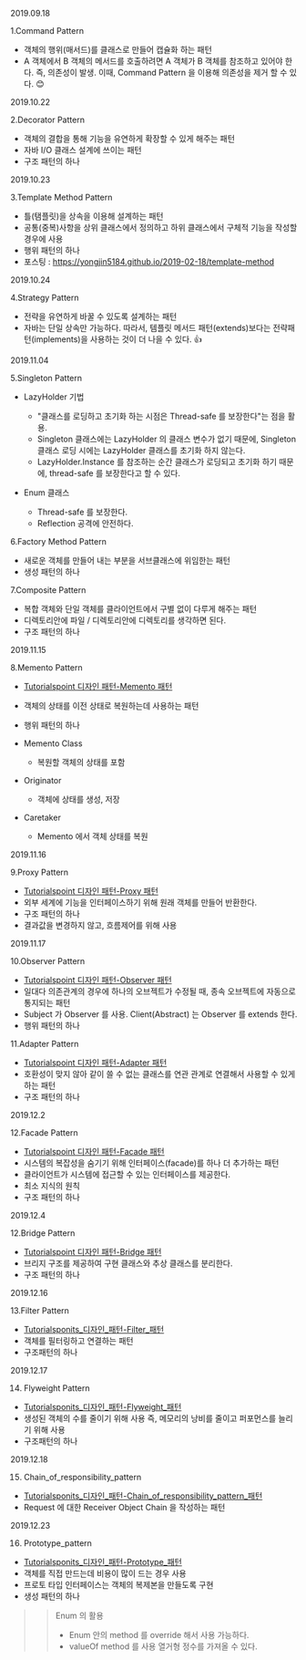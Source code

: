 2019.09.18

1.Command Pattern 
* 객체의 행위(매서드)를 클래스로 만들어 캡슐화 하는 패턴
* A 객체에서 B 객체의 메서드를 호출하려면 A 객체가 B 객체를 참조하고 있어야 한다. 
즉, 의존성이 발생. 이때, Command Pattern 을 이용해 의존성을 제거 할 수 있다. :blush:

2019.10.22

2.Decorator Pattern
* 객체의 결합을 통해 기능을 유연하게 확장할 수 있게 해주는 패턴
* 자바 I/O 클래스 설계에 쓰이는 패턴
* 구조 패턴의 하나

2019.10.23

3.Template Method Pattern
* 틀(탬플릿)을 상속을 이용해 설계하는 패턴
* 공통(중복)사항을 상위 클래스에서 정의하고 하위 클래스에서 구체적 기능을 작성할 경우에 사용
* 행위 패턴의 하나
* 포스팅 : https://yongjin5184.github.io/2019-02-18/template-method

2019.10.24

4.Strategy Pattern
* 전략을 유연하게 바꿀 수 있도록 설계하는 패턴
* 자바는 단일 상속만 가능하다. 
  따라서, 템플릿 메서드 패턴(extends)보다는 전략패턴(implements)을 사용하는 것이 더 나을 수 있다. :+1:

2019.11.04

5.Singleton Pattern

* LazyHolder 기법 
    * "클래스를 로딩하고 초기화 하는 시점은 Thread-safe 를 보장한다"는 점을 활용. 
    * Singleton 클래스에는 LazyHolder 의 클래스 변수가 없기 때문에, Singleton 클래스 로딩 시에는 LazyHolder 클래스를 초기화 하지 않는다.
    * LazyHolder.Instance 를 참조하는 순간 클래스가 로딩되고 초기화 하기 때문에, thread-safe 를 보장한다고 할 수 있다.
    
* Enum 클래스
    * Thread-safe 를 보장한다.
    * Reflection 공격에 안전하다.
    
6.Factory Method Pattern
* 새로운 객체를 만들어 내는 부분을 서브클래스에 위임한는 패턴
* 생성 패턴의 하나

7.Composite Pattern
* 복합 객체와 단일 객체를 클라이언트에서 구별 없이 다루게 해주는 패턴
* 디렉토리안에 파일 / 디렉토리안에 디렉토리를 생각하면 된다.
* 구조 패턴의 하나

2019.11.15

8.Memento Pattern
* [Tutorialspoint 디자인 패턴-Memento 패턴](https://www.tutorialspoint.com/design_pattern/memento_pattern.htm)
* 객체의 상태를 이전 상태로 복원하는데 사용하는 패턴
* 행위 패턴의 하나

* Memento Class 
    * 복원할 객체의 상태를 포함
* Originator
    * 객체에 상태를 생성, 저장
* Caretaker
    * Memento 에서 객체 상태를 복원

2019.11.16    

9.Proxy Pattern
* [Tutorialspoint 디자인 패턴-Proxy 패턴](https://www.tutorialspoint.com/design_pattern/proxy_pattern.htm)
* 외부 세계에 기능을 인터페이스하기 위해 원래 객체를 만들어 반환한다.
* 구조 패턴의 하나
* 결과값을 변경하지 않고, 흐름제어를 위해 사용

2019.11.17

10.Observer Pattern
* [Tutorialspoint 디자인 패턴-Observer 패턴](https://www.tutorialspoint.com/design_pattern/observer_pattern.htm)
* 일대다 의존관계의 경우에 하나의 오브젝트가 수정될 때, 종속 오브젝트에 자동으로 통지되는 패턴
* Subject 가  Observer 를 사용. Client(Abstract) 는 Observer 를 extends 한다.
* 행위 패턴의 하나

11.Adapter Pattern
* [Tutorialspoint 디자인 패턴-Adapter 패턴](https://www.tutorialspoint.com/design_pattern/adapter_pattern.htm)
* 호환성이 맞지 않아 같이 쓸 수 없는 클래스를 연관 관계로 연결해서 사용할 수 있게 하는 패턴
* 구조 패턴의 하나

2019.12.2

12.Facade Pattern
* [Tutorialspoint 디자인 패턴-Facade 패턴](https://www.tutorialspoint.com/design_pattern/facade_pattern.htm)
* 시스템의 복잡성을 숨기기 위해 인터페이스(facade)를 하나 더 추가하는 패턴
* 클라이언트가 시스템에 접근할 수 있는 인터페이스를 제공한다.
* 최소 지식의 원칙
* 구조 패턴의 하나

2019.12.4

12.Bridge Pattern
* [Tutorialspoint 디자인 패턴-Bridge 패턴](https://www.tutorialspoint.com/design_pattern/bridge_pattern.htm)
* 브리지 구조를 제공하여 구현 클래스와 추상 클래스를 분리한다.
* 구조 패턴의 하나

2019.12.16

13.Filter Pattern
* [Tutorialsponits_디자인_패턴-Filter_패턴](https://www.tutorialspoint.com/design_pattern/filter_pattern.htm)
* 객체를 필터링하고 연결하는 패턴
* 구조패턴의 하나

2019.12.17

14. Flyweight Pattern
* [Tutorialsponits_디자인_패턴-Flyweight_패턴](https://www.tutorialspoint.com/design_pattern/flyweight_pattern.htm)
* 생성된 객체의 수를 줄이기 위해 사용 즉, 메모리의 낭비를 줄이고 퍼포먼스를 늘리기 위해 사용
* 구조패턴의 하나

2019.12.18

15. Chain_of_responsibility_pattern
* [Tutorialsponits_디자인_패턴-Chain_of_responsibility_pattern_패턴](https://www.tutorialspoint.com/design_pattern/chain_of_responsibility_pattern.htm)
* Request 에 대한 Receiver Object Chain 을 작성하는 패턴

2019.12.23

16. Prototype_pattern
* [Tutorialsponits_디자인_패턴-Prototype_패턴](https://www.tutorialspoint.com/design_pattern/prototype_pattern.htm)
* 객체를 직접 만드는데 비용이 많이 드는 경우 사용
* 프로토 타입 인터페이스는 객체의 복제본을 만들도록 구현
* 생성 패턴의 하나



>> Enum 의 활용
>> * Enum 안의 method 를 override 해서 사용 가능하다.
>> * valueOf method 를 사용 열거형 정수를 가져올 수 있다.

